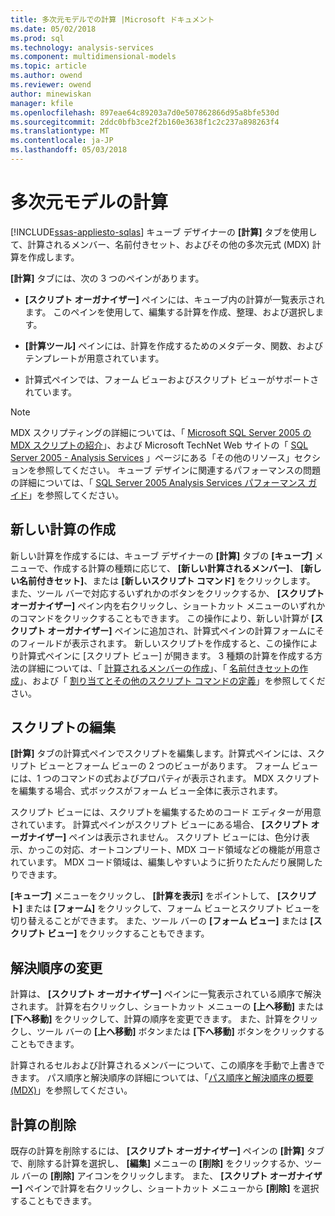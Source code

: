 ```yaml
---
title: 多次元モデルでの計算 |Microsoft ドキュメント
ms.date: 05/02/2018
ms.prod: sql
ms.technology: analysis-services
ms.component: multidimensional-models
ms.topic: article
ms.author: owend
ms.reviewer: owend
author: minewiskan
manager: kfile
ms.openlocfilehash: 897eae64c89203a7d0e507862866d95a8bfe530d
ms.sourcegitcommit: 2ddc0bfb3ce2f2b160e3638f1c2c237a898263f4
ms.translationtype: MT
ms.contentlocale: ja-JP
ms.lasthandoff: 05/03/2018
---
```

# <a name="calculations-in-multidimensional-models"></a>多次元モデルの計算
[!INCLUDE[ssas-appliesto-sqlas](../../includes/ssas-appliesto-sqlas.md)]
  キューブ デザイナーの **[計算]** タブを使用して、計算されるメンバー、名前付きセット、およびその他の多次元式 (MDX) 計算を作成します。  
  
 **[計算]** タブには、次の 3 つのペインがあります。  
  
-   **[スクリプト オーガナイザー]** ペインには、キューブ内の計算が一覧表示されます。 このペインを使用して、編集する計算を作成、整理、および選択します。  
  
-   **[計算ツール]** ペインには、計算を作成するためのメタデータ、関数、およびテンプレートが用意されています。  
  
-   計算式ペインでは、フォーム ビューおよびスクリプト ビューがサポートされています。  
  
> [!NOTE]  
>  MDX スクリプティングの詳細については、「 [Microsoft SQL Server 2005 の MDX スクリプトの紹介](http://go.microsoft.com/fwlink/?LinkId=81892)」、および Microsoft TechNet Web サイトの「 [SQL Server 2005 - Analysis Services](http://go.microsoft.com/fwlink/?LinkId=80853) 」ページにある「その他のリソース」セクションを参照してください。 キューブ デザインに関連するパフォーマンスの問題の詳細については、「 [SQL Server 2005 Analysis Services パフォーマンス ガイド](http://go.microsoft.com/fwlink/?LinkId=81621)」を参照してください。  
  
## <a name="creating-a-new-calculation"></a>新しい計算の作成  
 新しい計算を作成するには、キューブ デザイナーの **[計算]** タブの **[キューブ]** メニューで、作成する計算の種類に応じて、 **[新しい計算されるメンバー]**、 **[新しい名前付きセット]**、または **[新しいスクリプト コマンド]** をクリックします。 また、ツール バーで対応するいずれかのボタンをクリックするか、 **[スクリプト オーガナイザー]** ペイン内を右クリックし、ショートカット メニューのいずれかのコマンドをクリックすることもできます。 この操作により、新しい計算が **[スクリプト オーガナイザー]** ペインに追加され、計算式ペインの計算フォームにそのフィールドが表示されます。 新しいスクリプトを作成すると、この操作により計算式ペインに [スクリプト ビュー] が開きます。 3 種類の計算を作成する方法の詳細については、「 [計算されるメンバーの作成](../../analysis-services/multidimensional-models/create-calculated-members.md)」、「 [名前付きセットの作成](../../analysis-services/multidimensional-models/create-named-sets.md)」、および「 [割り当てとその他のスクリプト コマンドの定義](../../analysis-services/multidimensional-models/define-assignments-and-other-script-commands.md)」を参照してください。  
  
## <a name="editing-scripts"></a>スクリプトの編集  
 **[計算]** タブの計算式ペインでスクリプトを編集します。計算式ペインには、スクリプト ビューとフォーム ビューの 2 つのビューがあります。 フォーム ビューには、1 つのコマンドの式およびプロパティが表示されます。 MDX スクリプトを編集する場合、式ボックスがフォーム ビュー全体に表示されます。  
  
 スクリプト ビューには、スクリプトを編集するためのコード エディターが用意されています。 計算式ペインがスクリプト ビューにある場合、 **[スクリプト オーガナイザー]** ペインは表示されません。 スクリプト ビューには、色分け表示、かっこの対応、オートコンプリート、MDX コード領域などの機能が用意されています。 MDX コード領域は、編集しやすいように折りたたんだり展開したりできます。  
  
 **[キューブ]** メニューをクリックし、 **[計算を表示]** をポイントして、 **[スクリプト]** または **[フォーム]** をクリックして、フォーム ビューとスクリプト ビューを切り替えることができます。 また、ツール バーの **[フォーム ビュー]** または **[スクリプト ビュー]** をクリックすることもできます。  
  
## <a name="changing-solve-order"></a>解決順序の変更  
 計算は、 **[スクリプト オーガナイザー]** ペインに一覧表示されている順序で解決されます。 計算を右クリックし、ショートカット メニューの **[上へ移動]** または **[下へ移動]** をクリックして、計算の順序を変更できます。 また、計算をクリックし、ツール バーの **[上へ移動]** ボタンまたは **[下へ移動]** ボタンをクリックすることもできます。  
  
 計算されるセルおよび計算されるメンバーについて、この順序を手動で上書きできます。 パス順序と解決順序の詳細については、「[パス順序と解決順序の概要 (MDX)](../../analysis-services/multidimensional-models/mdx/mdx-data-manipulation-understanding-pass-order-and-solve-order.md)」を参照してください。  
  
## <a name="deleting-a-calculation"></a>計算の削除  
 既存の計算を削除するには、 **[スクリプト オーガナイザー]** ペインの **[計算]** タブで、削除する計算を選択し、 **[編集]** メニューの **[削除]** をクリックするか、ツール バーの **[削除]** アイコンをクリックします。 また、 **[スクリプト オーガナイザー]** ペインで計算を右クリックし、ショートカット メニューから **[削除]** を選択することもできます。  
  
  
